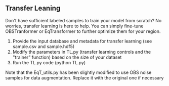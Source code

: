 
Transfer Leaning
---

Don't have sufficient labeled samples to train your model from scratch? No worries, transfer learning is here to help. You can simply fine-tune OBSTranformer or EqTransformer to further optimize them for your region.

1. Provide the input database and metadata for transfer learning (see sample.csv and sample.hdf5) 
2. Modify the parameters in TL.py (transfer learning controls and the "trainer" function) based on the size of your dataset 
3. Run the TL.py code (python TL.py)

Note that the EqT_utils.py has been slightly modified to use OBS noise samples for data augmentation. Replace it with the original one if necessary
